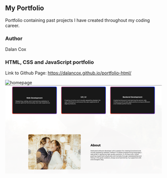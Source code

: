 ## My Portfolio

Portfolio containing past projects I have created throughout my coding career.

### Author

Dalan Cox

### HTML, CSS and JavaScript portfolio

Link to Github Page: https://dalancox.github.io/portfolio-html/

![homepage](./assets/homepage.png)
![about_page](./assets/about.png)
